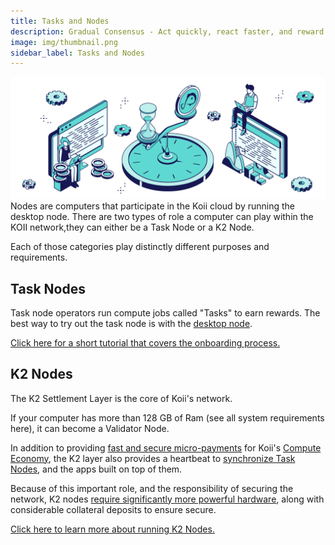 ```yaml
---
title: Tasks and Nodes
description: Gradual Consensus - Act quickly, react faster, and reward slowly.
image: img/thumbnail.png
sidebar_label: Tasks and Nodes
---
```


![Banner](./img/runatasknode.svg)
Nodes are computers that participate in the Koii cloud by running the desktop node. There are two types of role a computer can play within the KOII network,they can either be a Task Node or a K2 Node.

Each of those categories play distinctly different purposes and requirements.

## Task Nodes

Task node operators run compute jobs called "Tasks" to earn rewards. The best way to try out the task node is with the [desktop node](https://koii.network/node).

[Click here for a short tutorial that covers the onboarding process.](/run-a-node/task-nodes/how-to-run-a-desktop-node)

## K2 Nodes

The K2 Settlement Layer is the core of Koii's network.

If your computer has more than 128 GB of Ram (see all system requirements here), it can become a Validator Node.

In addition to providing [fast and secure micro-payments](/develop/settlement-layer/k2-tick-tock-fast-blocks) for Koii's [Compute Economy](/koii/ways-to-get-koii/compute-sharing-marketplace/), the K2 layer also provides a heartbeat to [synchronize Task Nodes](/develop/write-a-koii-task/task-development-kit-tdk/using-the-task-namespace/timestamp-round-and-slot), and the apps built on top of them.

Because of this important role, and the responsibility of securing the network, K2 nodes [require significantly more powerful hardware](/run-a-node/k2-nodes/system-requirements), along with considerable collateral deposits to ensure secure.

[Click here to learn more about running K2 Nodes.](/run-a-node/k2-nodes/how-to-run-a-k2-node)
